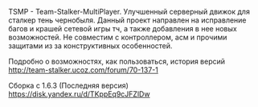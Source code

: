TSMP - Team-Stalker-MultiPlayer. Улучшенный серверный движок для сталкер тень чернобыля. Данный проект направлен на исправление багов и  крашей сетевой игры тч, а также добавления в нее новых возможностей. Не совместим с контроллером, асм и прочими защитами из за конструктивных особенностей.

Подробно о возможностях, как пользоваться, история версий
http://team-stalker.ucoz.com/forum/70-137-1

Сборка с 1.6.3 (Последняя версия)
https://disk.yandex.ru/d/TKppEq9cJFZlDw
